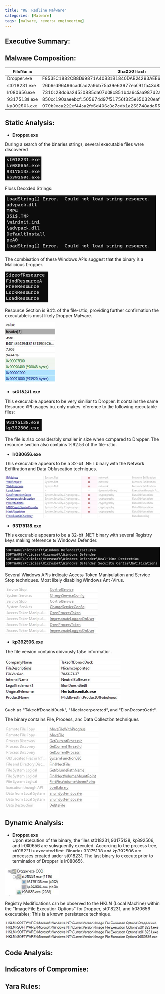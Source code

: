 ```yaml
---
title: "RE: Redline Malware"
categories: [Malware]
tags: [malware, reverse engineering]
---
```


## Executive Summary:

## Malware Composition:

|FileName|Sha256 Hash|
|---|---|
|Dropper.exe|F853EC1882CB8D69871A40B31B1840DAB24293AEE640E79397E51E870A5EDB68|
|st018231.exe|26b6ed96496cad0ad2a9bb75a39e63977ea091fa43d88fae2a8002bd61f57d39|
|lr080656.exe|7310c28dc6a24530885da07d08c851b4a6c5aa987d2a44ce53cb73e72235fa49|
|93175138.exe|850cd190aaeebcf1505674d97f51756f325e650320eaf76785d954223a9bee38|
|kp392506.exe|979b0cca222ef44ba2fc5d406c3c7cdb1a255748ada55c32db5ee18cad5f54f7|


## Static Analysis:

- **Dropper.exe**

During a search of the binaries strings, several executable files were discovered. 

![](../assets/images/blog1/Strings1.jpg)

Floss Decoded Strings:

![](../assets/images/blog1/Strings2.jpg)

The combination of these Windows APIs suggest that the binary is a Malicious Dropper.

![](../assets/images/blog1/Strings3.jpg)

Resource Section is 94% of the file-ratio, providing further confirmation the executable is most likely Dropper Malware.

![](../assets/images/blog1/Pestudio1.jpg)

- **st018231.exe**

This executable appears to be very similiar to Dropper. It contains the same Resource API usages but only makes reference to the following executable files:

![](../assets/images/blog1/Strings4.jpg)

The file is also considerably smaller in size when compared to Dropper. The resource section also contains %92.56 of the file-ratio.

- **lr080656.exe**

This executable appears to be a 32-bit .NET binary with the Network Exfiltration and Data Obfuscation techniques.

![](../assets/images/blog1/Strings5.jpg)

- **93175138.exe**

This executable appears to be a 32-bit .NET binary with several Registry keys making reference to Windows Defender. 

![](../assets/images/blog1/Strings6.jpg)

Several Windows APIs indicate Access Token Manipulation and Service Stop techniques. Most likely disabling Windows Anti-Virus.

![](../assets/images/blog1/Strings7.jpg)

- **kp392506.exe**

The file version contains obivously false information.

![](../assets/images/blog1/Strings8.jpg)

Such as "TakeoffDonaldDuck", "NiceIncorporated", and "ElonDoesntGetIt".

The binary contains File, Process, and Data Collection techniques.

![](../assets/images/blog1/Strings9.jpg)

## Dynamic Analysis:
- **Dropper.exe**  
Upon execution of the binary, the files st018231, 93175138, kp392506, and lr080656 are subsquently executed. According to the process tree, st018231 is executed first. Binaries 93175138 and kp392506 are processes created under st018231. The last binary to execute prior to termination of Dropper is lr080656.

![](../assets/images/blog1/PM1.jpg)

Registry Modifications can be observed to the HKLM (Local Machine) within the "Image File Execution Options" for Dropper, st018231, and lr080656 executables; This is a known persistence technique.

![](../assets/images/blog1/PM2.jpg)



## Code Analysis:

## Indicators of Compromise:

## Yara Rules:

